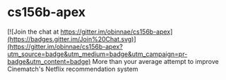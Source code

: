 # cs156b-apex

[![Join the chat at https://gitter.im/obinnae/cs156b-apex](https://badges.gitter.im/Join%20Chat.svg)](https://gitter.im/obinnae/cs156b-apex?utm_source=badge&utm_medium=badge&utm_campaign=pr-badge&utm_content=badge)
More than your average attempt to improve Cinematch's Netflix recommendation system
